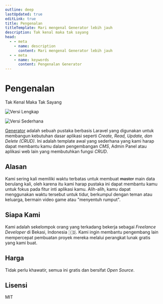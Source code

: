 ```yaml
---
outline: deep
lastUpdated: true
editLink: true
title: Pengenalan
titleTemplate: Mari mengenal Generator lebih jauh
description: Tak kenal maka tak sayang
head:
  - - meta
    - name: description
      content: Mari mengenal Generator lebih jauh
  - - meta
    - name: keywords
      content: Pengenalan Generator
---
```


# Pengenalan
Tak Kenal Maka Tak Sayang

![Versi Lengkap](/full-version-2.png)

![Versi Sederhana](/simple-version.png)

[Generator](https://github.com/Evdigi-INA/generator) adalah sebuah pustaka berbasis Laravel yang digunakan untuk membangun kebutuhan dasar aplikasi seperti _Create, Read, Update, dan Delete (CRUD)_. 
Ini adalah template awal yang sederhana yang kami harap dapat membantu kamu dalam pengembangan _CMS_, Admin Panel atau aplikasi web lain yang membutuhkan fungsi _CRUD_.

## Alasan
Kami sering kali memiliki waktu terbatas untuk membuat <s>master</s> main data berulang kali, oleh karena itu kami harap pustaka ini dapat membantu kamu untuk fokus pada fitur inti aplikasi kamu. 
Alih-alih, kamu dapat menggunakan waktu tersebut untuk tidur, berkumpul dengan teman atau keluarga, bermain video game atau "menyentuh rumput".

## Siapa Kami
Kami adalah sekelompok orang yang terkadang bekerja sebagai _Freelance Developer_ di Bekasi, Indonesia 🇮🇩. Kami ingin membantu pengembang lain mempercepat pembuatan proyek mereka melalui perangkat lunak gratis yang kami buat.

## Harga
Tidak perlu khawatir, semua ini gratis dan bersifat _Open Source_.

## Lisensi

MIT

